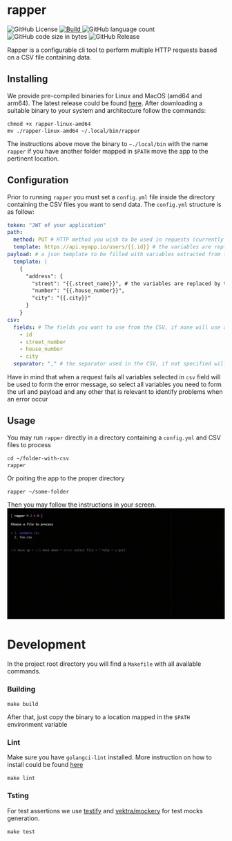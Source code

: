 # rapper

  <p align="left">
  <img alt="GitHub License" src="https://img.shields.io/github/license/anibaldeboni/rapper?logo=gnu">
  <a href="https://github.com/anibaldeboni/rapper/actions/workflows/master.yml" rel="nofollow">
    <img src="https://img.shields.io/github/actions/workflow/status/anibaldeboni/rapper/master.yml?branch=master&logo=Github" alt="Build" />
  </a>
  <img alt="GitHub language count" src="https://img.shields.io/github/languages/count/anibaldeboni/rapper?logo=go">
  <img alt="GitHub code size in bytes" src="https://img.shields.io/github/languages/code-size/anibaldeboni/rapper">
  <img href="https://github.com/anibaldeboni/rapper/releases/latest" alt="GitHub Release" src="https://img.shields.io/github/v/release/anibaldeboni/rapper?logo=semanticrelease">
  </p>

Rapper is a configurable cli tool to perform multiple HTTP requests based on a CSV file containing data.

## Installing

We provide pre-compiled binaries for Linux and MacOS (amd64 and arm64). The latest release could be found [here](https://github.com/anibaldeboni/github.com/anibaldeboni/rapper/releases/latest). After downloading a suitable binary to your system and architecture follow the commands:

```shell
chmod +x rapper-linux-amd64
mv ./rapper-linux-amd64 ~/.local/bin/rapper
```

The instructions above move the binary to `~./local/bin` with the name `rapper` if you have another folder mapped in `$PATH` move the app to the pertinent location.

## Configuration

Prior to running `rapper` you must set a `config.yml` file inside the directory containing the CSV files you want to send data. The `config.yml` structure is as follow:

```yaml
token: "JWT of your application"
path:
  method: PUT # HTTP method you wish to be used in requests (currently supports PUT and POST)
  template: https://api.myapp.io/users/{{.id}} # the variables are replaced by the corresponding csv values
payload: # a json template to be filled with variables extracted from the CSV
  template: |
    {
      "address": {
        "street": "{{.street_name}}", # the variables are replaced by the corresponding csv values
        "number": "{{.house_number}}",
        "city": "{{.city}}"
      }
    }
csv:
  fields: # The fields you want to use from the CSV, if none will use all
    - id
    - street_number
    - house_number
    - city
  separator: "," # the separator used in the CSV, if not specified will use comma
```

Have in mind that when a request fails all variables selected in `csv` field will be used to form the error message, so select all variables you need to form the url and payload and any other that is relevant to identify problems when an error occur

## Usage

You may run `rapper` directly in a directory containing a `config.yml` and CSV files to process

```shell
cd ~/folder-with-csv
rapper
```

Or poiting the app to the proper directory

```shell
rapper ~/some-folder
```

Then you may follow the instructions in your screen.
![rapper usage recording](./assets/rapper.gif)

# Development

In the project root directory you will find a `Makefile` with all available commands.

### Building

```shell
make build
```

After that, just copy the binary to a location mapped in the `$PATH` environment variable

### Lint

Make sure you have `golangci-lint` installed. More instruction on how to install could be found [here](https://golangci-lint.run/usage/install/)

```shell
make lint
```

### Tsting

For test assertions we use [testify](https://github.com/stretchr/testify) and [vektra/mockery](https://github.com/vektra/mockery) for test mocks generation.

```shell
make test
```
